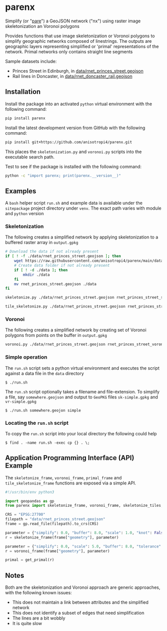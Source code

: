 # parenx

Simplify (or "[pare](https://dictionary.cambridge.org/dictionary/english/pare)") a GeoJSON network ("nx") using raster image skeletonization an Voronoi polygons

Provides functions that use image skeletonization or Voronoi polygons to simplify geographic networks composed of linestrings. The outputs are geographic layers representing simplified or 'primal' representations of the network. Primal networks only contains straight line segments

Sample datasets include:

- Princes Street in Edinburgh, in [data/rnet_princes_street.geojson](https://github.com/anisotropi4/parenx/blob/main/data/rnet_princes_street.geojson)
- Rail lines in Doncaster, in [data/rnet_doncaster_rail.geojson](https://github.com/anisotropi4/parenx/blob/main/data/rnet_doncaster_rail.geojson)
<!-- Todo: add more -->

## Installation

Install the package into an activated `python` virtual environment with the following command:

```bash
pip install parenx
```

Install the latest development version from GitHub with the following command:

```bash
pip install git+https://github.com/anisotropi4/parenx.git
```

This places the `skeletonization.py` and `voronoi.py` scripts into the executable search path.

Test to see if the package is installed with the following command:

```bash
python -c "import parenx; print(parenx.__version__)"
```

## Examples

A `bash` helper script `run.sh` and example data is available under the `sitepackage` project directory under `venv`. The exact path varies with module and `python` version

### Skeletonization
The following creates a simplified network by applying skeletonization to a buffered raster array in `output.gpkg`
<!--     
    (venv) $ ./skeletonize.py data/rnet_princes_street.geojson
    -->

```bash
# Download the data if not already present
if [ ! -f ./data/rnet_princes_street.geojson ]; then
    wget https://raw.githubusercontent.com/anisotropi4/parenx/main/data/rnet_princes_street.geojson
    # Create data folder if not already present
    if [ ! -d ./data ]; then
        mkdir ./data
    fi
    mv rnet_princes_street.geojson ./data
fi
```

```bash
skeletonize.py ./data/rnet_princes_street.geojson rnet_princes_street_skeletonized.gpkg
```


```bash
tile_skeletonize.py ./data/rnet_princes_street.geojson rnet_princes_street_skeletonized_tile.gpkg
```

### Voronoi
The following creates a simplified network by creating set of Voronoi polygons from points on the buffer in `output.gpkg`
<!--    
    (venv) $ ./voronoi.py data/rnet_princes_street.geojson -->

```bash
voronoi.py ./data/rnet_princes_street.geojson rnet_princes_street_voronoi.gpkg
```

### Simple operation
The `run.sh` script sets a python virtual environment and executes the script against a data file in the `data` directory

    $ ./run.sh

The `run.sh` script optionally takes a filename and file-extension. To simplify a file, say `somewhere.geojson` and output to `GeoPKG` files `sk-simple.gpkg` and `vr-simple.gpkg`
    
    $ ./run.sh somewhere.geojon simple

### Locating the `run.sh` script
To copy the `run.sh` script into your local directory the following could help

    $ find . -name run.sh -exec cp {} . \;


## Application Programming Interface (API) Example

The `skeletonize_frame`, `voronoi_frame`, `primal_frame` and `tile_skeletonize_frame` functions are exposed via a simple API.

```python
#!/usr/bin/env python3

import geopandas as gp
from parenx import skeletonize_frame, voronoi_frame, skeletonize_tiles, get_primal

CRS = "EPSG:27700"
filepath = "data/rnet_princes_street.geojson"
frame = gp.read_file(filepath).to_crs(CRS)

parameter = {"simplify": 0.0, "buffer": 8.0, "scale": 1.0, "knot": False, "segment": False}
r = skeletonize_frame(frame["geometry"], parameter)

parameter = {"simplify": 0.0, "scale": 5.0, "buffer": 8.0, "tolerance": 1.0}
r = voronoi_frame(frame["geometry"], parameter)

primal = get_primal(r)
```

## Notes
Both are the skeletonization and Voronoi approach are generic approaches, with the following known issues:

* This does not maintain a link between attributes and the simplified network
* This does not identify a subset of edges that need simplification
* The lines are a bit wobbly
* It is quite slow
